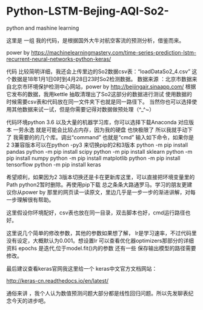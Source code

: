# Python-LSTM-Bejing-AQI-So2-
python  and mashine learning

这里是 一组 我的代码，是根据国外大牛对航空客流的预测分析，借鉴而来。

power by 
https://machinelearningmastery.com/time-series-prediction-lstm-recurrent-neural-networks-python-keras/

代码 比较简明详细，我还会上传里边的So2数据csv表：“loadDataSo2_4.csv” 这个数据是18年1月1日0时到4月28日23时So2检测数据。
数据来源 ：北京市数据来自北京市环境保护检测中心网站，power by  http://beijingair.sinaapp.com/
根据它发布的数据，我用kettle 抽取清理出了So2这部分的数据进行测试
使用数据的时候需要csv表和代码放在同一文件夹下也就是同一路径下。
当然你也可以选择使用其他数据来试一试，但是你需要记得对数据做预处理（^_^~）

代码环境python 3.6 以及大量的机器学习库，你可以选择下载Anaconda 对应版本 一劳永逸 就是可能会比较占内存，因为我的硬盘 也快极限了 所以我就手动下了 
我需要的的几个库。调出“command” 也就是“cmd”  输入如下命令，如果你是 2 3兼容版本可以在python -py3 来切换pip的2和3版本
python -m pip install pandas
python -m pip install scipy
python -m pip install sklearn
python -m pip install numpy
python -m pip install matplotlib
python -m pip install tensorflow
python -m pip install keras

希望顺利，如果因为2 3版本切换还是卡在更新库这里，可以直接把环境变量里的Path python2暂时删除。再使用pip下载
总之条条大路通罗马。学习的朋友更建议你从power by 那里的网页读一读原文，里边几乎是一步一步的渐进讲解，对每一步理解很有帮助。

这里假设你环境配好，csv表也放在同一目录，双击脚本也好，cmd运行路径也好。

这里说几个简单的修改参数，其他的参数如果想了解，
lr是学习速率，不过代码里没有设定，大概默认为0.001。想设置lr 可以查看优化器optimizers那部分的详细资料
epochs 是迭代,位于model.fit()内的参数
还有一些 保存输出模型的路径需要修改。


最后建议查看keras官网我这里给一个 keras中文官方文档网站：

http://keras-cn.readthedocs.io/en/latest/


通俗来讲 ，我个人认为数值预测问题大部分都是线性回归问题。所以先发聊表纪念今天的进步吧。

